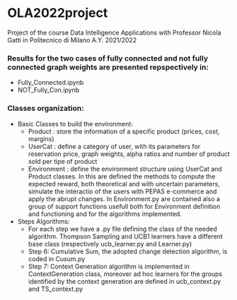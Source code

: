 # OLA2022project
 Project of the course Data Intelligence Applications with Professor Nicola Gatti in Politecnico di Milano A.Y. 2021/2022

### Results for the two cases of fully connected and not fully connected graph weights are presented repspectively in:
- Fully_Connected.ipynb
- NOT_Fully_Con.ipynb

### Classes organization:
- Basic Classes to build the environment:
  * Product : store the information of a specific product (prices, cost, margins)
  * UserCat : define a category of user, with its parameters for reservation price, graph weights, alpha ratios and number of product sold per tipe of product
  * Environment : define the environment structure using UserCat and Product classes. In this are defined the methods to compute the expected reward, both theoretical and with uncertain parameters, simulate the interactio of the users with PEPAS e-commerce and apply the abrupt changes. In Environment.py are contained also a group of support functions usefull both for Environment definition and functioning and for the algorithms implemented.
- Steps Algorithms:
  * For each step we have a .py file defining the class of the needed algorithm. Thompson Sampling and UCB1 learners have a different base class (respectively ucb_learner.py and Learner.py)
  * Step 6: Cumulative Sum, the adopted change detection algorithm, is coded in Cusum.py
  * Step 7: Context Generation algorithm is implemented in ContextGeneration class, moreover ad hoc learners for the groups identified by the context generation are defined in ucb_context.py and TS_context.py
